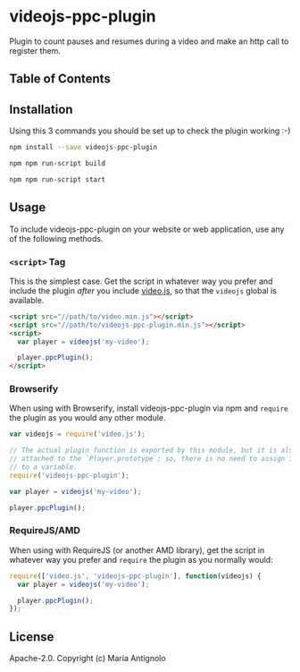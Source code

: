 # videojs-ppc-plugin

Plugin to count pauses and resumes during a video and make an http call to register them.

## Table of Contents

<!-- START doctoc -->
<!-- END doctoc -->
## Installation
Using this 3 commands you should be set up to check the plugin working :-)

```sh
npm install --save videojs-ppc-plugin
``` 
```sh
npm npm run-script build 
``` 
```sh
npm npm run-script start 
``` 
 


## Usage

To include videojs-ppc-plugin on your website or web application, use any of the following methods.

### `<script>` Tag

This is the simplest case. Get the script in whatever way you prefer and include the plugin _after_ you include [video.js][videojs], so that the `videojs` global is available.

```html
<script src="//path/to/video.min.js"></script>
<script src="//path/to/videojs-ppc-plugin.min.js"></script>
<script>
  var player = videojs('my-video');

  player.ppcPlugin();
</script>
```

### Browserify

When using with Browserify, install videojs-ppc-plugin via npm and `require` the plugin as you would any other module.

```js
var videojs = require('video.js');

// The actual plugin function is exported by this module, but it is also
// attached to the `Player.prototype`; so, there is no need to assign it
// to a variable.
require('videojs-ppc-plugin');

var player = videojs('my-video');

player.ppcPlugin();
```

### RequireJS/AMD

When using with RequireJS (or another AMD library), get the script in whatever way you prefer and `require` the plugin as you normally would:

```js
require(['video.js', 'videojs-ppc-plugin'], function(videojs) {
  var player = videojs('my-video');

  player.ppcPlugin();
});
```

## License

Apache-2.0. Copyright (c) María Antignolo


[videojs]: http://videojs.com/
